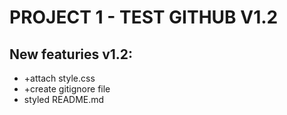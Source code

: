 # PROJECT 1 - TEST GITHUB V1.2

## New featuries v1.2:
+ +attach style.css
+ +create gitignore file
+ styled README.md
